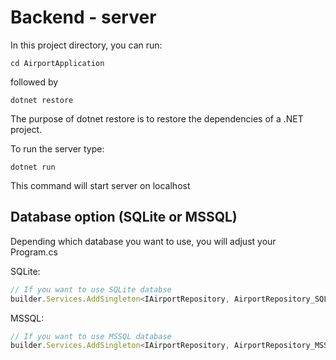# Backend - server

In this project directory, you can run:

```
cd AirportApplication
```
followed by
```
dotnet restore
```
The purpose of dotnet restore is to restore the dependencies of a .NET project.

To run the server type:
```
dotnet run
```
This command will start server on localhost

## Database option (SQLite or MSSQL)
Depending which database you want to use, you will adjust your Program.cs

SQLite:
```js
// If you want to use SQLite databse
builder.Services.AddSingleton<IAirportRepository, AirportRepository_SQLite>();
```
MSSQL:
```js
// If you want to use MSSQL database
builder.Services.AddSingleton<IAirportRepository, AirportRepository_MSSQL>();
```
